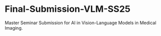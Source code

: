 # Final-Submission-VLM-SS25
Master Seminar Submission for AI in Vision-Language Models in Medical Imaging.
